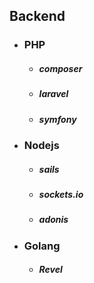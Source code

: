 ## Backend
- ### PHP 
  + ##### composer
  + ##### laravel 
  + ##### symfony
        
        
- ### Nodejs
  + ##### sails
  + ##### sockets.io
  + ##### adonis 
           
           
- ### Golang
   + ##### Revel 